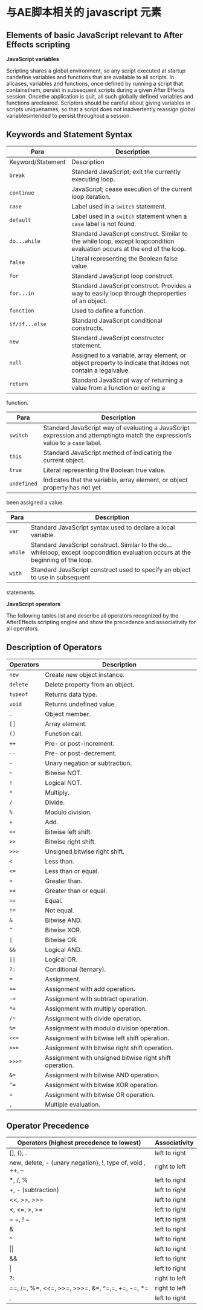 # 与AE脚本相关的 javascript 元素

## Elements of basic JavaScript relevant to After Effects scripting

**JavaScript variables**

Scripting shares a global environment, so any script executed at startup candefine variables and functions that are available to all scripts. In allcases, variables and functions, once defined by running a script that containsthem, persist in subsequent scripts during a given After Effects session. Oncethe application is quit, all such globally defined variables and functions arecleared. Scripters should be careful about giving variables in scripts uniquenames, so that a script does not inadvertently reassign global variablesintended to persist throughout a session.

## Keywords and Statement Syntax

|Para | Description|
| ----------------- | ------------------------------------------------------------------------------------------------------------------------ |
| Keyword/Statement | Description                                                                                                              |
| `break`           | Standard JavaScript; exit the currently executing loop.                                                                  |
| `continue`        | JavaScript; cease execution of the current loop iteration.                                                               |
| `case`            | Label used in a `switch` statement.                                                                                      |
| `default`         | Label used in a `switch` statement when a `case` label is not found.                                                     |
| `do...while`      | Standard JavaScript construct. Similar to the while loop, except loopcondition evaluation occurs at the end of the loop. |
| `false`           | Literal representing the Boolean false value.                                                                            |
| `for`             | Standard JavaScript loop construct.                                                                                      |
| `for...in`        | Standard JavaScript construct. Provides a way to easily loop through theproperties of an object.                         |
| `function`        | Used to define a function.                                                                                               |
| `if/if...else`    | Standard JavaScript conditional constructs.                                                                              |
| `new`             | Standard JavaScript constructor statement.                                                                               |
| `null`            | Assigned to a variable, array element, or object property to indicate that itdoes not contain a legalvalue.              |
| `return`          | Standard JavaScript way of returning a value from a function or exiting a                                                |

function.

|Para | Description|
| ----------- | ------------------------------------------------------------------------------------------------------------------------------ |
| `switch`    | Standard JavaScript way of evaluating a JavaScript expression and attemptingto match the expression’s value to a `case` label. |
| `this`      | Standard JavaScript method of indicating the current object.                                                                   |
| `true`      | Literal representing the Boolean true value.                                                                                   |
| `undefined` | Indicates that the variable, array element, or object property has not yet                                                     |

been assigned a value.

|Para | Description|
| -------- | -------------------------------------------------------------------------------------------------------------------------------- |
| `var`    | Standard JavaScript syntax used to declare a local variable.                                                                     |
| `while`  | Standard JavaScript construct. Similar to the do…whileloop, except loopcondition evaluation occurs at the beginning of the loop. |
| `with`   | Standard JavaScript construct used to specify an object to use in subsequent                                                     |

statements.

**JavaScript operators**

The following tables list and describe all operators recognized by the AfterEffects scripting engine and show the precedence and associativity for all
operators.

## Description of Operators

| Operators | Description                                             |
| --------- | ------------------------------------------------------- |
| `new`     | Create new object instance.                             |
| `delete`  | Delete property from an object.                         |
| `typeof`  | Returns data type.                                      |
| `void`    | Returns undefined value.                                |
| `.`       | Object member.                                          |
| `[]`      | Array element.                                          |
| `()`      | Function call.                                          |
| `++`      | Pre- or post-increment.                                 |
| `--`      | Pre- or post-decrement.                                 |
| `-`       | Unary negation or subtraction.                          |
| `~`       | Bitwise NOT.                                            |
| `!`       | Logical NOT.                                            |
| `*`       | Multiply.                                               |
| `/`       | Divide.                                                 |
| `%`       | Modulo division.                                        |
| `+`       | Add.                                                    |
| `<<`      | Bitwise left shift.                                     |
| `>>`      | Bitwise right shift.                                    |
| `>>>`     | Unsigned bitwise right shift.                           |
| `<`       | Less than.                                              |
| `<=`      | Less than or equal.                                     |
| `>`       | Greater than.                                           |
| `>=`      | Greater than or equal.                                  |
| `==`      | Equal.                                                  |
| `!=`      | Not equal.                                              |
| `&`       | Bitwise AND.                                            |
| `^`       | Bitwise XOR.                                            |
| `\|`      | Bitwise OR.                                             |
| `&&`      | Logical AND.                                            |
| `\|\|`    | Logical OR.                                             |
| `?:`      | Conditional (ternary).                                  |
| `=`       | Assignment.                                             |
| `+=`      | Assignment with add operation.                          |
| `-=`      | Assignment with subtract operation.                     |
| `*=`      | Assignment with multiply operation.                     |
| `/=`      | Assignment with divide operation.                       |
| `%=`      | Assignment with modulo division operation.              |
| `<<=`     | Assignment with bitwise left shift operation.           |
| `>>=`     | Assignment with bitwise right shift operation.          |
| `>>>=`    | Assignment with unsigned bitwise right shift operation. |
| `&=`      | Assignment with bitwise AND operation.                  |
| `^=`      | Assignment with bitwise XOR operation.                  |
| `=`       | Assignment with bitwise OR operation.                   |
| `,`       | Multiple evaluation.                                    |

## Operator Precedence

| Operators (highest precedence to lowest)                  | Associativity |
| --------------------------------------------------------- | ------------- |
| [], (), .                                                 | left to right |
| new, delete, - (unary negation), !, type of, void , ++, – | right to left |
| \*, /, %                                                  | left to right |
| +, - (subtraction)                                        | left to right |
| <<, >>, >>>                                               | left to right |
| <, <=, >, >=                                              | left to right |
| = =, ! =                                                  | left to right |
| &                                                         | left to right |
| ^                                                         | left to right |
| \|\|                                                      | left to right |
| &&                                                        | left to right |
| \|                                                        | left to right |
| ?:                                                        | right to left |
| ==, /=, %=, <<=, >>=, >>>=, &=, ^=,=, +=, -=, \*=         | right to left |
| ,                                                         | left to right |
